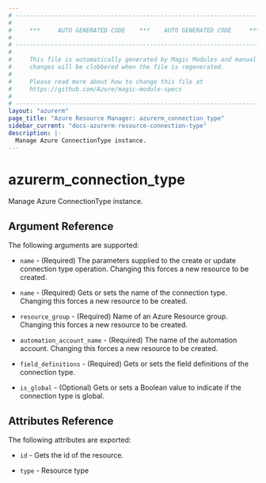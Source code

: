 ```yaml
---
# ----------------------------------------------------------------------------
#
#     ***     AUTO GENERATED CODE    ***    AUTO GENERATED CODE     ***
#
# ----------------------------------------------------------------------------
#
#     This file is automatically generated by Magic Modules and manual
#     changes will be clobbered when the file is regenerated.
#
#     Please read more about how to change this file at
#     https://github.com/Azure/magic-module-specs
#
# ----------------------------------------------------------------------------
layout: "azurerm"
page_title: "Azure Resource Manager: azurerm_connection_type"
sidebar_current: "docs-azurerm-resource-connection-type"
description: |-
  Manage Azure ConnectionType instance.
---
```


# azurerm_connection_type

Manage Azure ConnectionType instance.


## Argument Reference

The following arguments are supported:

* `name` - (Required) The parameters supplied to the create or update connection type operation. Changing this forces a new resource to be created.

* `name` - (Required) Gets or sets the name of the connection type. Changing this forces a new resource to be created.

* `resource_group` - (Required) Name of an Azure Resource group. Changing this forces a new resource to be created.

* `automation_account_name` - (Required) The name of the automation account. Changing this forces a new resource to be created.

* `field_definitions` - (Required) Gets or sets the field definitions of the connection type.

* `is_global` - (Optional) Gets or sets a Boolean value to indicate if the connection type is global.

## Attributes Reference

The following attributes are exported:

* `id` - Gets the id of the resource.

* `type` - Resource type
